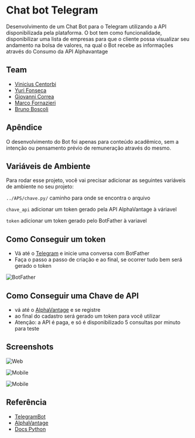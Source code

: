 # Chat bot Telegram

Desenvolvimento de um Chat Bot para o Telegram utilizando a API 
disponibilizada pela plataforma.
O bot tem como funcionalidade, disponibilizar uma lista de empresas para que o cliente
possa visualizar seu andamento na bolsa de valores, na qual o Bot recebe
as informações através do Consumo da API Alphavantage


## Team
- [Vinicius Centorbi](https://github.com/viniCentorbi)
- [Yuri Fonseca](https://github.com/YuriFonseca)
- [Giovanni Correa](https://github.com/Gistix)
- [Marco Fornazieri](https://github.com/JovemHup)
- [Bruno Boscoli](https://github.com/BrunoVBBoscoli)
## Apêndice

O desenvolvimento do Bot foi apenas para conteúdo acadêmico, sem a intenção 
ou pensamento prévio de remuneração através do mesmo.


## Variáveis de Ambiente

Para rodar esse projeto, você vai precisar adicionar as seguintes variáveis de ambiente no seu projeto:

`../APS/chave.py/`
caminho para onde se encontra o arquivo

`chave_api` adicionar um token gerado pela API AlphaVantage à váriavel

`token` adicionar um token gerado pelo BotFather à variavel

## Como Conseguir um token 
- Vá até o [Telegram](https://telegram.org) e inicie uma conversa com BotFather
- Faça o passo a passo de criação e ao final, se ocorrer tudo bem será gerado o token

![BotFather](https://media.discordapp.net/attachments/337693813520859136/1040327287226249216/unknown.png?width=289&height=675)

## Como Conseguir uma Chave de API
- vá até o [AlphaVantage](https://www.alphavantage.co/documentation/) e se registre
- ao final do cadastro será gerado um token para você utilizar
- Atenção: a API é paga, e só é disponibilizado 5 consultas por minuto para teste
## Screenshots

![Web](https://media.discordapp.net/attachments/337693813520859136/1040328922094649434/image.png?width=719&height=676)

![Mobile](https://media.discordapp.net/attachments/337693813520859136/1040329831633661953/Screenshot_20221110-151855.png?width=290&height=676)

![Mobile](https://media.discordapp.net/attachments/337693813520859136/1040330229165588500/Screenshot_20221110-152045.png?width=290&height=676)
## Referência

 - [TelegramBot](https://core.telegram.org/bots/api)
 - [AlphaVantage](https://www.alphavantage.co/documentation/)
 - [Docs Python](https://docs.python.org/3.9/)

